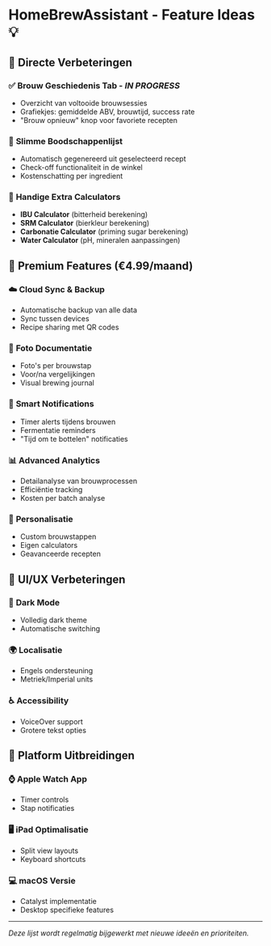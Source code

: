 # HomeBrewAssistant - Feature Ideas 💡

## 🚀 **Directe Verbeteringen**

### ✅ **Brouw Geschiedenis Tab** - *IN PROGRESS*
- Overzicht van voltooide brouwsessies
- Grafiekjes: gemiddelde ABV, brouwtijd, success rate
- "Brouw opnieuw" knop voor favoriete recepten

### 🛒 **Slimme Boodschappenlijst**
- Automatisch gegenereerd uit geselecteerd recept
- Check-off functionaliteit in de winkel
- Kostenschatting per ingredient

### 📱 **Handige Extra Calculators**
- **IBU Calculator** (bitterheid berekening)
- **SRM Calculator** (bierkleur berekening)
- **Carbonatie Calculator** (priming sugar berekening)
- **Water Calculator** (pH, mineralen aanpassingen)

## 💎 **Premium Features** (€4.99/maand)

### ☁️ **Cloud Sync & Backup**
- Automatische backup van alle data
- Sync tussen devices
- Recipe sharing met QR codes

### 📸 **Foto Documentatie**
- Foto's per brouwstap
- Voor/na vergelijkingen
- Visual brewing journal

### 🔔 **Smart Notifications**
- Timer alerts tijdens brouwen
- Fermentatie reminders
- "Tijd om te bottelen" notificaties

### 📊 **Advanced Analytics**
- Detailanalyse van brouwprocessen
- Efficiëntie tracking
- Kosten per batch analyse

### 🎯 **Personalisatie**
- Custom brouwstappen
- Eigen calculators
- Geavanceerde recepten

## 🎨 **UI/UX Verbeteringen**

### 🌙 **Dark Mode**
- Volledig dark theme
- Automatische switching

### 🌍 **Localisatie**
- Engels ondersteuning
- Metriek/Imperial units

### ♿ **Accessibility**
- VoiceOver support
- Grotere tekst opties

## 📱 **Platform Uitbreidingen**

### ⌚ **Apple Watch App**
- Timer controls
- Stap notificaties

### 🖥️ **iPad Optimalisatie**
- Split view layouts
- Keyboard shortcuts

### 💻 **macOS Versie**
- Catalyst implementatie
- Desktop specifieke features

---
*Deze lijst wordt regelmatig bijgewerkt met nieuwe ideeën en prioriteiten.* 